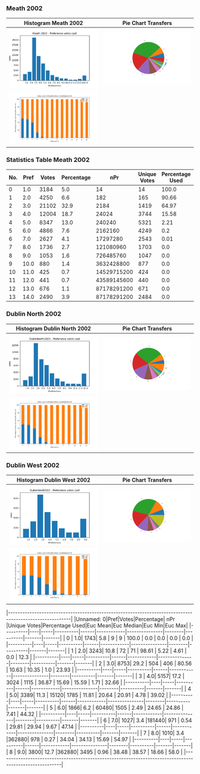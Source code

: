 ### Meath 2002
Histogram Meath 2002 |  Pie Chart Transfers
:-------------------------:|:-------------------------:
![Histogram Meath 2002](/images/Meath2002hist.png) | ![Pie Meath 2002](/images/Meath2002_pref_cast_pie.png)
![Cast v Possible Meath 2002](/images/Meath2002_pref_percent_bar.png)|

### Statistics Table Meath 2002

|    No.    | Pref | Votes | Percentage |     nPr     | Unique Votes | Percentage Used | Euc Mean | Euc Median | Euc Min | Euc Max |
| --------- | ---- | ----- | ---------- | ----------- | ------------ | --------------- | -------- | ---------- | ------- | ------- |
|     0     |  1.0 |  3184 |     5.0    |      14     |       14     |      100.0      |    0.0   |     0.0    |   0.0   |    0.0  |
|     1     |  2.0 |  4250 |     6.6    |     182     |      165     |      90.66      |   3.24   |    3.47    |   0.0   |   8.14  |
|     2     |  3.0 | 21102 |    32.9    |     2184    |     1419     |      64.97      |   6.43   |    6.14    |   0.0   |  16.28  |
|     3     |  4.0 | 12004 |    18.7    |    24024    |     3744     |      15.58      |   9.09   |     8.6    |   0.0   |  22.64  |
|     4     |  5.0 |  8347 |    13.0    |    240240   |     5321     |       2.21      |   10.8   |    10.14   |   0.0   |  29.01  |
|     5     |  6.0 |  4866 |     7.6    |   2162160   |     4249     |       0.2       |   12.61  |    12.24   |   1.0   |  31.73  |
|     6     |  7.0 |  2627 |     4.1    |   17297280  |     2543     |       0.01      |   14.47  |    14.1    |   3.47  |  31.33  |
|     7     |  8.0 |  1736 |     2.7    |  121080960  |     1703     |       0.0       |   16.32  |    15.81   |   3.47  |  37.24  |
|     8     |  9.0 |  1053 |     1.6    |  726485760  |     1047     |       0.0       |   18.28  |    17.94   |   4.47  |   40.1  |
|     9     | 10.0 |  880  |     1.4    |  3632428800 |      877     |       0.0       |   21.35  |    21.47   |   4.47  |  41.99  |
|    10     | 11.0 |  425  |     0.7    | 14529715200 |      424     |       0.0       |   22.72  |    22.34   |   6.19  |  42.68  |
|    11     | 12.0 |  441  |     0.7    | 43589145600 |      440     |       0.0       |   25.04  |    25.1    |   7.89  |  44.17  |
|    12     | 13.0 |  676  |     1.1    | 87178291200 |      671     |       0.0       |   27.43  |    27.57   |   9.76  |   48.6  |
|    13     | 14.0 |  2490 |     3.9    | 87178291200 |     2484     |       0.0       |   30.42  |    30.27   |   12.5  |  51.25  |

### Dublin North 2002
Histogram Dublin North 2002 |  Pie Chart Transfers
:-------------------------:|:-------------------------:
![Histogram Dublin North 2002](/images/DublinNorth2002hist.png) | ![Pie Dublin North 2002](/images/DublinNorth2002_pref_cast_pie.png)
![Cast v Possible Dublin North 2002](/images/DublinNorth2002_pref_percent_bar.png)|

### Dublin West 2002
Histogram Dublin West 2002 |  Pie Chart Transfers
:-------------------------:|:-------------------------:
![Histogram Dublin West 2002](/images/DublinWest2002hist.png) | ![Pie Dublin West 2002](/images/DublinWest2002_pref_cast_pie.png)
![Cast v Possible Dublin West 2002](/images/DublinWest2002_pref_percent_bar.png)|

|--------------------------------------------------------------------------------------------------------|
|Unnamed: 0|Pref|Votes|Percentage|  nPr |Unique Votes|Percentage Used|Euc Mean|Euc Median|Euc Min|Euc Max|
|----------|----|-----|----------|------|------------|---------------|--------|----------|-------|-------|
|     0    | 1.0| 1743|    5.8   |   9  |      9     |     100.0     |   0.0  |    0.0   |  0.0  |  0.0  |
|----------|----|-----|----------|------|------------|---------------|--------|----------|-------|-------|
|     1    | 2.0| 3243|   10.8   |  72  |     71     |     98.61     |  5.22  |   4.61   |  0.0  |  12.3 |
|----------|----|-----|----------|------|------------|---------------|--------|----------|-------|-------|
|     2    | 3.0| 8753|   29.2   |  504 |     406    |     80.56     |  10.63 |   10.35  |  1.0  | 23.93 |
|----------|----|-----|----------|------|------------|---------------|--------|----------|-------|-------|
|     3    | 4.0| 5157|   17.2   | 3024 |    1115    |     36.87     |  15.69 |   15.59  |  1.71 | 32.66 |
|----------|----|-----|----------|------|------------|---------------|--------|----------|-------|-------|
|     4    | 5.0| 3389|   11.3   | 15120|    1785    |     11.81     |  20.64 |   20.91  |  4.78 | 39.02 |
|----------|----|-----|----------|------|------------|---------------|--------|----------|-------|-------|
|     5    | 6.0| 1866|    6.2   | 60480|    1505    |      2.49     |  24.65 |   24.86  |  7.41 | 44.32 |
|----------|----|-----|----------|------|------------|---------------|--------|----------|-------|-------|
|     6    | 7.0| 1027|    3.4   |181440|     971    |      0.54     |  29.81 |   29.94  |  9.67 | 47.14 |
|----------|----|-----|----------|------|------------|---------------|--------|----------|-------|-------|
|     7    | 8.0| 1010|    3.4   |362880|     978    |      0.27     |  34.04 |   34.13  | 15.69 | 54.97 |
|----------|----|-----|----------|------|------------|---------------|--------|----------|-------|-------|
|     8    | 9.0| 3800|   12.7   |362880|    3495    |      0.96     |  38.48 |   38.57  | 18.66 |  58.0 |
|--------------------------------------------------------------------------------------------------------|
